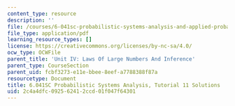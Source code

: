 ```yaml
---
content_type: resource
description: ''
file: /courses/6-041sc-probabilistic-systems-analysis-and-applied-probability-fall-2013/2c4a4dfc092562412ccd01f047f64301_MIT6_041SCF13_tut11_sol.pdf
file_type: application/pdf
learning_resource_types: []
license: https://creativecommons.org/licenses/by-nc-sa/4.0/
ocw_type: OCWFile
parent_title: 'Unit IV: Laws Of Large Numbers And Inference'
parent_type: CourseSection
parent_uid: fcbf3273-e11e-bbee-8eef-a7788388f87a
resourcetype: Document
title: 6.041SC Probabilistic Systems Analysis, Tutorial 11 Solutions
uid: 2c4a4dfc-0925-6241-2ccd-01f047f64301
---
```

